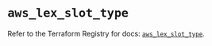 # `aws_lex_slot_type`

Refer to the Terraform Registry for docs: [`aws_lex_slot_type`](https://registry.terraform.io/providers/hashicorp/aws/6.2.0/docs/resources/lex_slot_type).
